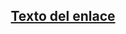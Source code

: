 <center><h2><a href="https://ikaroyo.github.io/TF-Web-II-FrontEnd/index.html#catalogo">Texto del enlace</a></h2></center>
